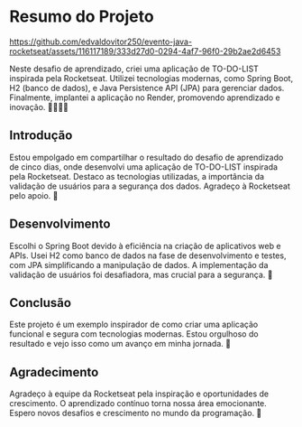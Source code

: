 # Resumo do Projeto



https://github.com/edvaldovitor250/evento-java-rocketseat/assets/116117189/333d27d0-0294-4af7-96f0-29b2ae2d6453



Neste desafio de aprendizado, criei uma aplicação de TO-DO-LIST inspirada pela Rocketseat. Utilizei tecnologias modernas, como Spring Boot, H2 (banco de dados), e Java Persistence API (JPA) para gerenciar dados. Finalmente, implantei a aplicação no Render, promovendo aprendizado e inovação. 🚀👨‍💻🌟

## Introdução

Estou empolgado em compartilhar o resultado do desafio de aprendizado de cinco dias, onde desenvolvi uma aplicação de TO-DO-LIST inspirada pela Rocketseat. Destaco as tecnologias utilizadas, a importância da validação de usuários para a segurança dos dados. Agradeço à Rocketseat pelo apoio. 👏

## Desenvolvimento

Escolhi o Spring Boot devido à eficiência na criação de aplicativos web e APIs. Usei H2 como banco de dados na fase de desenvolvimento e testes, com JPA simplificando a manipulação de dados. A implementação da validação de usuários foi desafiadora, mas crucial para a segurança. 🔐

## Conclusão

Este projeto é um exemplo inspirador de como criar uma aplicação funcional e segura com tecnologias modernas. Estou orgulhoso do resultado e vejo isso como um avanço em minha jornada. 🎉

## Agradecimento

Agradeço à equipe da Rocketseat pela inspiração e oportunidades de crescimento. O aprendizado contínuo torna nossa área emocionante. Espero novos desafios e crescimento no mundo da programação. 🙏
